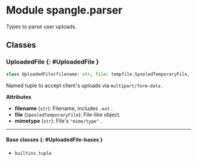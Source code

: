 # Module spangle.parser

Types to parse user uploads.


## Classes

### UploadedFile {: #UploadedFile }

```python
class UploadedFile(filename: str, file: tempfile.SpooledTemporaryFile, mimetype: str)
```

Named tuple to accept client's uploads via `multipart/form-data` .

**Attributes**

* **filename** (`str`): Filename, includes `.ext` .
* **file** (`SpooledTemporaryFile`): File-like object.
* **mimetype** (`str`): File's `"mime/type"` .


------

#### Base classes {: #UploadedFile-bases }

* `builtins.tuple`
